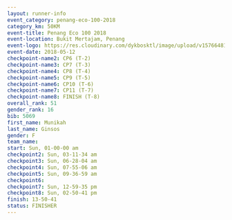 ```yaml
--- 
layout: runner-info 
event_category: penang-eco-100-2018 
category_km: 50KM 
event-title: Penang Eco 100 2018 
event-location: Bukit Mertajam, Penang 
event-logo: https://res.cloudinary.com/dykbosktl/image/upload/v1576648106/Logo/Logo_lovxhg.jpg 
event-date: 2018-05-12 
checkpoint-name2: CP6 (T-2) 
checkpoint-name3: CP7 (T-3) 
checkpoint-name4: CP8 (T-4) 
checkpoint-name5: CP9 (T-5) 
checkpoint-name6: CP10 (T-6) 
checkpoint-name7: CP11 (T-7) 
checkpoint-name8: FINISH (T-8) 
overall_rank: 51
gender_rank: 16
bib: 5069
first_name: Munikah
last_name: Ginsos
gender: F
team_name: 
start: Sun, 01-00-00 am
checkpoint2: Sun, 03-11-34 am
checkpoint3: Sun, 06-28-04 am
checkpoint4: Sun, 07-55-06 am
checkpoint5: Sun, 09-36-59 am
checkpoint6: 
checkpoint7: Sun, 12-59-35 pm
checkpoint8: Sun, 02-50-41 pm
finish: 13-50-41
status: FINISHER
--- 
```


